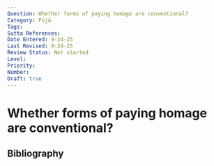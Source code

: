 ```yaml
---
Question: Whether forms of paying homage are conventional?
Category: Pūjā
Tags: 
Sutta References: 
Date Entered: 9-24-25
Last Revised: 9-24-25
Review Status: Not started
Level: 
Priority: 
Number: 
Draft: true
---
```


# Whether forms of paying homage are conventional?

## Bibliography

<!-- 

Notes:



-->